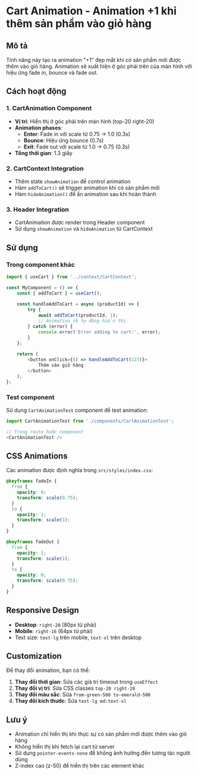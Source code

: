 # Cart Animation - Animation +1 khi thêm sản phẩm vào giỏ hàng

## Mô tả
Tính năng này tạo ra animation "+1" đẹp mắt khi có sản phẩm mới được thêm vào giỏ hàng. Animation sẽ xuất hiện ở góc phải trên của màn hình với hiệu ứng fade in, bounce và fade out.

## Cách hoạt động

### 1. CartAnimation Component
- **Vị trí**: Hiển thị ở góc phải trên màn hình (top-20 right-20)
- **Animation phases**:
  - **Enter**: Fade in với scale từ 0.75 → 1.0 (0.3s)
  - **Bounce**: Hiệu ứng bounce (0.7s) 
  - **Exit**: Fade out với scale từ 1.0 → 0.75 (0.3s)
- **Tổng thời gian**: 1.3 giây

### 2. CartContext Integration
- Thêm state `showAnimation` để control animation
- Hàm `addToCart()` sẽ trigger animation khi có sản phẩm mới
- Hàm `hideAnimation()` để ẩn animation sau khi hoàn thành

### 3. Header Integration
- CartAnimation được render trong Header component
- Sử dụng `showAnimation` và `hideAnimation` từ CartContext

## Sử dụng

### Trong component khác
```javascript
import { useCart } from '../context/CartContext';

const MyComponent = () => {
    const { addToCart } = useCart();
    
    const handleAddToCart = async (productId) => {
        try {
            await addToCart(productId, 1);
            // Animation sẽ tự động hiển thị
        } catch (error) {
            console.error('Error adding to cart:', error);
        }
    };
    
    return (
        <button onClick={() => handleAddToCart(123)}>
            Thêm vào giỏ hàng
        </button>
    );
};
```

### Test component
Sử dụng `CartAnimationTest` component để test animation:
```javascript
import CartAnimationTest from './components/CartAnimationTest';

// Trong route hoặc component
<CartAnimationTest />
```

## CSS Animations
Các animation được định nghĩa trong `src/styles/index.css`:
```css
@keyframes fadeIn {
  from {
    opacity: 0;
    transform: scale(0.75);
  }
  to {
    opacity: 1;
    transform: scale(1);
  }
}

@keyframes fadeOut {
  from {
    opacity: 1;
    transform: scale(1);
  }
  to {
    opacity: 0;
    transform: scale(0.75);
  }
}
```

## Responsive Design
- **Desktop**: `right-20` (80px từ phải)
- **Mobile**: `right-16` (64px từ phải)
- Text size: `text-lg` trên mobile, `text-xl` trên desktop

## Customization
Để thay đổi animation, bạn có thể:

1. **Thay đổi thời gian**: Sửa các giá trị timeout trong `useEffect`
2. **Thay đổi vị trí**: Sửa CSS classes `top-20 right-20`
3. **Thay đổi màu sắc**: Sửa `from-green-500 to-emerald-500`
4. **Thay đổi kích thước**: Sửa `text-lg md:text-xl`

## Lưu ý
- Animation chỉ hiển thị khi thực sự có sản phẩm mới được thêm vào giỏ hàng
- Không hiển thị khi fetch lại cart từ server
- Sử dụng `pointer-events-none` để không ảnh hưởng đến tương tác người dùng
- Z-index cao (z-50) để hiển thị trên các element khác
